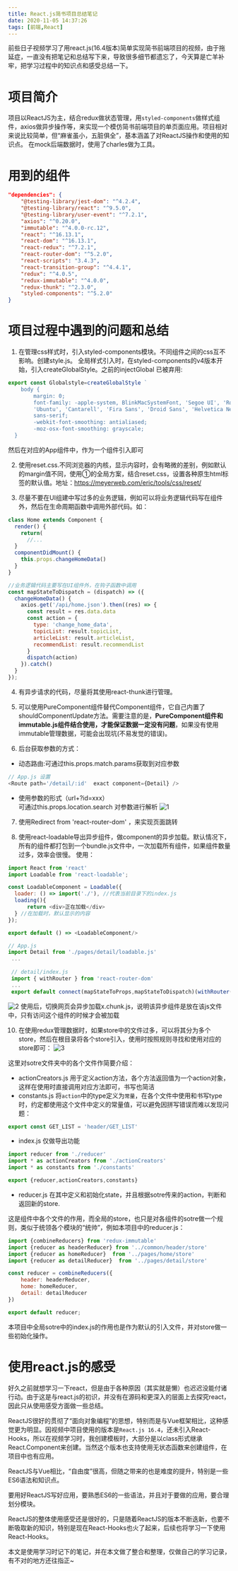 ```yaml
---
title: React.js简书项目总结笔记
date: 2020-11-05 14:37:26
tags: [前端,React]
---
```


前些日子视频学习了用react.js(16.4版本)简单实现简书前端项目的视频，由于拖延症，一直没有把笔记和总结写下来，导致很多细节都遗忘了，今天算是亡羊补牢，把学习过程中的知识点和感受总结一下。

# 项目简介

项目以ReactJS为主，结合redux做状态管理，用`styled-components`做样式组件，axios做异步操作等，来实现一个模仿简书前端项目的单页面应用。项目相对来说比较简单，但“麻雀虽小，五脏俱全”，基本涵盖了对ReactJS操作和使用的知识点。
在mock后端数据时，使用了charles做为工具。

# 用到的组件

```json
"dependencies": {
    "@testing-library/jest-dom": "^4.2.4",
    "@testing-library/react": "^9.5.0",
    "@testing-library/user-event": "^7.2.1",
    "axios": "^0.20.0",
    "immutable": "^4.0.0-rc.12",
    "react": "^16.13.1",
    "react-dom": "^16.13.1",
    "react-redux": "^7.2.1",
    "react-router-dom": "^5.2.0",
    "react-scripts": "3.4.3",
    "react-transition-group": "^4.4.1",
    "redux": "^4.0.5",
    "redux-immutable": "^4.0.0",
    "redux-thunk": "^2.3.0",
    "styled-components": "^5.2.0"
}
```

# 项目过程中遇到的问题和总结

1. 在管理css样式时，引入styled-components模块。不同组件之间的css互不影响。创建style.js。
全局样式引入时，在styled-components的v4版本开始，引入createGlobalStyle。之前的injectGlobal 已被弃用:
```js
export const Globalstyle=createGlobalStyle `
    body {
        margin: 0;
        font-family: -apple-system, BlinkMacSystemFont, 'Segoe UI', 'Roboto', 'Oxygen',
        'Ubuntu', 'Cantarell', 'Fira Sans', 'Droid Sans', 'Helvetica Neue',
        sans-serif;
        -webkit-font-smoothing: antialiased;
        -moz-osx-font-smoothing: grayscale;
  }
```
然后在对应的App组件中，作为一个组件引入即可

2. 使用reset.css.不同浏览器的内核，显示内容时，会有略微的差别，例如默认的margin值不同，使用①的全局方案，结合reset.css，设置各种原生html标签的默认值。地址：https://meyerweb.com/eric/tools/css/reset/

3. 尽量不要在UI组建中写过多的业务逻辑，例如可以将业务逻辑代码写在组件外，然后在生命周期函数中调用外部代码。如：
```js
class Home extends Component {
  render() {
    return(
      //...
  }
  componentDidMount() {
    this.props.changeHomeData()
  }
}

//业务逻辑代码主要写在UI组件外，在钩子函数中调用
const mapStateToDispatch = (dispatch) => ({
  changeHomeData() {
    axios.get('/api/home.json').then((res) => {
      const result = res.data.data
      const action = {
        type: 'change_home_data',
        topicList: result.topicList,
        articleList: result.articleList,
        recommendList: result.recommendList
      }      
      dispatch(action)
    }).catch()
  }
});
```

4. 有异步请求的代码，尽量将其使用react-thunk进行管理。

5. 可以使用PureComponent组件替代Component组件，它自己内置了shouldComponentUpdate方法。需要注意的是，**PureComponent组件和immutable.js组件结合使用，才能保证数据一定没有问题**，如果没有使用immutable管理数据，可能会出现坑(不易发觉的错误)。

6. 后台获取参数的方式：
- 动态路由:可通过this.props.match.params获取到对应参数
```js
// App.js 设置
<Route path='/detail/:id'  exact component={Detail} />
```

- 使用参数的形式（url+?id=xxx）	
可通过this.props.location.search 对参数进行解析
![1](https://raw.githubusercontent.com/homxuwang/homxuwang.github.io/jekyll/images/React-js简书项目总结笔记/1.png)

7. 使用Redirect from 'react-router-dom' ，来实现页面跳转

8. 使用react-loadable导出异步组件，做component的异步加载。默认情况下，所有的组件都打包到一个bundle.js文件中，一次加载所有组件，如果组件数量过多，效率会很慢。
使用：
```js
import React from 'react'
import Loadable from 'react-loadable';

const LoadableComponent = Loadable({
  loader: () => import('./'), //代表当前目录下的index.js
  loading(){
      return <div>正在加载</div>
  } //在加载时，默认显示的内容
});

export default () => <LoadableComponent/>
```

```js
// App.js
import Detail from './pages/detail/loadable.js'
 ...
 
 // detail/index.js
 import { withRouter } from 'react-router-dom'
 ...
 export default connect(mapStateToProps,mapStateToDispatch)(withRouter(Detail))
```
![2](https://raw.githubusercontent.com/homxuwang/homxuwang.github.io/jekyll/images/React-js简书项目总结笔记/2.png)
使用后，切换网页会异步加载x.chunk.js，说明该异步组件是放在该js文件中，只有访问这个组件的时候才会被加载

10. 在使用redux管理数据时，如果store中的文件过多，可以将其分为多个store，然后在根目录将各个store引入，使用时按照规则寻找和使用对应的store即可：
![3](https://raw.githubusercontent.com/homxuwang/homxuwang.github.io/jekyll/images/React-js简书项目总结笔记/3.png)

这里对sotre文件夹中的各个文件作简要介绍：
- actionCreators.js
用于定义action方法，各个方法返回值为一个action对象，这样在使用时直接调用对应方法即可，书写也简洁
- constants.js
将`action`中的type定义为`常量`，在各个文件中使用和书写type时，约定都使用这个文件中定义的常量值，可以避免因拼写错误而难以发现问题：
```js
export const GET_LIST = 'header/GET_LIST'
```
- index.js
仅做导出功能
```js
import reducer from './reducer'
import * as actionCreators from './actionCreators'
import * as constants from './constants'

export {reducer,actionCreators,constants}
```

- reducer.js
在其中定义和初始化state，并且根据sotre传来的action，判断和返回新的store.

这是组件中各个文件的作用，而全局的store，也只是对各组件的sotre做一个规则，类似于统领各个模块的“统帅”，例如本项目中的reducer.js：
```js
import {combineReducers} from 'redux-immutable'
import {reducer as headerReducer} from '../common/header/store'
import {reducer as homeReducer}  from '../pages/home/store'
import {reducer as detailReducer}  from '../pages/detail/store'

const reducer = combineReducers({
    header: headerReducer,
    home: homeReducer,
    detail: detailReducer
})

export default reducer;
```
本项目中全局sotre中的index.js的作用也是作为默认的引入文件，并对store做一些初始化操作。


# 使用react.js的感受
好久之前就想学习一下react，但是由于各种原因（其实就是懒）也迟迟没能付诸行动。由于这是与react.js的初识，并没有在源码和更深入的层面上去探究react，因此只从使用感受方面做一些总结。

ReactJS很好的贯彻了“面向对象编程”的思想，特别而是与Vue框架相比，这种感觉更为明显。因视频中项目使用的版本是`React.js 16.4`，还未引入React-Hooks，所以在视频学习时，我创建模板时，大部分是以class形式继承React.Component来创建。当然这个版本也支持使用无状态函数来创建组件，在项目中也有应用。

ReactJS与Vue相比，“自由度”很高，但随之带来的也是难度的提升，特别是一些ES6语法和知识点。

要用好ReactJS写好应用，要熟悉ES6的一些语法，并且对于要做的应用，要合理划分模块。

ReactJS的整体使用感受还是很好的，只是随着ReactJS的版本不断迭新，也要不断吸取新的知识，特别是现在React-Hooks也火了起来，后续也将学习一下使用React-Hooks。

本文是使用学习时记下的笔记，并在本文做了整合和整理，仅做自己的学习记录，有不对的地方还往指正~
